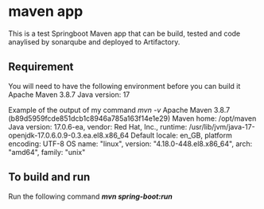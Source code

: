 # maven app 
This is a test Springboot Maven app that can be build, tested and code anaylised by sonarqube
and deployed to Artifactory.

## Requirement

You will need to have the following environment before you can build it
Apache Maven 3.8.7
Java version: 17

Example of the output of my command _mvn -v_
Apache Maven 3.8.7 (b89d5959fcde851dcb1c8946a785a163f14e1e29)
Maven home: /opt/maven
Java version: 17.0.6-ea, vendor: Red Hat, Inc., runtime: /usr/lib/jvm/java-17-openjdk-17.0.6.0.9-0.3.ea.el8.x86_64
Default locale: en_GB, platform encoding: UTF-8
OS name: "linux", version: "4.18.0-448.el8.x86_64", arch: "amd64", family: "unix"

## To build and run
Run the following command
**_mvn spring-boot:run_**
